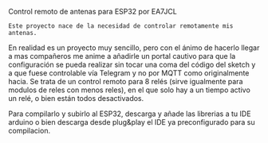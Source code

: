 Control remoto de antenas para ESP32 por EA7JCL

	Este proyecto nace de la necesidad de controlar remotamente mis antenas. 
En realidad es un proyecto muy sencillo, pero con el ánimo de hacerlo llegar a mas compañeros me anime a añadirle un portal cautivo para que la configuración se pueda realizar sin tocar una coma del código del sketch y a que fuese controlable vía Telegram y no por MQTT como originalmente hacia.
Se trata de un control remoto para 8 relés (sirve igualmente para modulos de reles con menos reles), en el que solo hay a un tiempo activo un relé, o bien están todos desactivados.

Para compilarlo y subirlo al ESP32, descarga y añade las librerias a tu IDE arduino o bien descarga desde plug&play el IDE ya preconfigurado para su compilacion.


